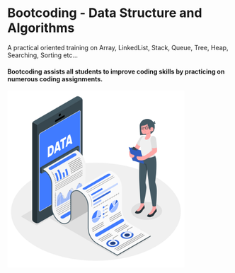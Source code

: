 # Bootcoding - Data Structure and Algorithms

A practical oriented training on Array, LinkedList, Stack, Queue, Tree, Heap, Searching, Sorting etc...

#### Bootcoding assists all students to improve coding skills by practicing on numerous coding assignments.

<p align="left">
  <img src="src/com/data-flow.png" alt="drawing" width="400"/>
</p> 
 